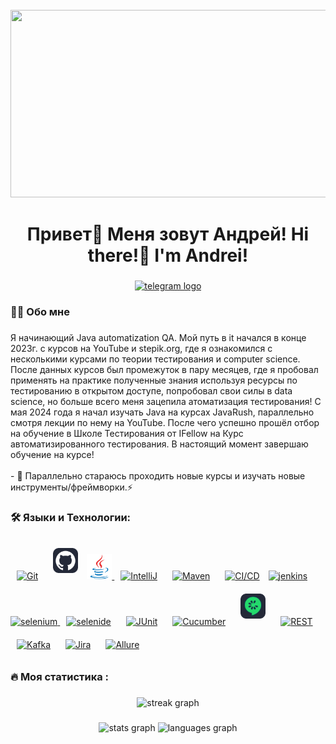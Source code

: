 <br clear="both">

<div align="center">
  <img height="300" width="600" src="https://user-images.githubusercontent.com/74038190/225813708-98b745f2-7d22-48cf-9150-083f1b00d6c9.gif"  />
</div>

###

<h1 align="center">Привет👋 Меня зовут Андрей! Hi there!👋 I'm Andrei!</h1>

###

<div align="center">
  <a href="https://t.me/Mousefly" target="_blank">
    <img src="https://img.shields.io/static/v1?message=Telegram&logo=telegram&label=&color=2CA5E0&logoColor=white&labelColor=&style=for-the-badge" height="25" alt="telegram logo"  />
  </a>
</div>

###


###

<h3 align="left">👩‍💻  Обо мне</h3>

###

<p align="left">Я начинающий Java automatization QA. Мой путь в it начался в конце 2023г. с курсов на YouTube и stepik.org, где я ознакомился с несколькими курсами по теории тестирования и computer science. После данных курсов был промежуток в пару месяцев, где я пробовал применять на практике полученные знания используя ресурсы по тестированию в открытом доступе, попробовал свои силы в data science, но больше всего меня зацепила атоматизация тестирования! С мая 2024 года я начал изучать Java на курсах JavaRush, параллельно смотря лекции по нему на YouTube. После чего успешно прошёл отбор на обучение в Школе Тестирования от IFellow на Курс автоматизированного тестирования. В настоящий момент завершаю обучение на курсе!<br><br>- 🔭 Параллельно стараюсь проходить новые курсы и изучать новые инструменты/фреймворки.⚡</p>




###


###

<h3 align="left">🛠 Языки и Технологии:</h3>

###

<div align="left">
<p align="left">
  <a href="https://git-scm.com/" target="_blank"><img style="margin: 10px" src="https://profilinator.rishav.dev/skills-assets/git-scm-icon.svg" alt="Git" height="40" /></a>  
  <a href="https://github.com/" target="_blank"><img style="margin: 10px" src="https://github.com/tandpfun/skill-icons/raw/main/icons/Github-Dark.svg" alt="github" height="40" /></a>  
  <a href="https://www.java.com" target="_blank" rel="noreferrer"> <img src="https://raw.githubusercontent.com/devicons/devicon/master/icons/java/java-original.svg" alt="java" width="40" height="40"/> </a> 
  <a href="https://www.jetbrains.com/idea/" target="_blank"><img style="margin: 10px" src="https://user-images.githubusercontent.com/25181517/192108890-200809d1-439c-4e23-90d3-b090cf9a4eea.png" alt="IntelliJ" height="40" /></a> 
  <a href="https://maven.apache.org/" target="_blank"><img style="margin: 10px" src="https://user-images.githubusercontent.com/25181517/117207242-07d5a700-adf4-11eb-975e-be04e62b984b.png" alt="Maven" height="40" /></a> 
<a href="https://wikipedia.org/wiki/CI/CD" target="_blank"><img style="margin: 10px" src="https://user-images.githubusercontent.com/25181517/183868728-b2e11072-00a5-47e2-8a4e-4ebbb2b8c554.png" alt="CI/CD" height="40" /></a> 
<a href="https://www.jenkins.io" target="_blank" rel="noreferrer"> <img src="https://www.vectorlogo.zone/logos/jenkins/jenkins-icon.svg" alt="jenkins" width="40" height="40"/> </a>
   <a href="https://www.selenium.dev" target="_blank" rel="noreferrer"> <img src="https://user-images.githubusercontent.com/25181517/184103699-d1b83c07-2d83-4d99-9a1e-83bd89e08117.png" alt="selenium" width="40" height="40"/> </a>
  <a href="https://selenide.org/" target="_blank"><img style="margin: 10px" src="https://selenide.org/images/selenide-logo-big.png" alt="selenide" height="40" /></a> 
  <a href="https://junit.org/junit5/" target="_blank"><img style="margin: 10px" src="https://junit.org/junit5/assets/img/junit5-logo.png" alt="JUnit" height="40" /></a> 
   <a href="https://cucumber.io/" target="_blank"><img style="margin: 10px" src="https://user-images.githubusercontent.com/25181517/184117353-4b437677-c4bb-4f4c-b448-af4920576732.png" alt="Cucumber" height="40" /></a> 
     <a href="https://cucumber.io/docs/gherkin/" target="_blank"><img style="margin: 10px" src="https://github.com/tandpfun/skill-icons/raw/main/icons/Gherkin-Dark.svg" alt="gherkin" height="40" /></a>
 <a href="https://wikipedia.org/wiki/REST" target="_blank"><img style="margin: 10px" src="https://user-images.githubusercontent.com/25181517/192107858-fe19f043-c502-4009-8c47-476fc89718ad.png" alt="REST" height="40" /></a> 
  <a href="https://kafka.apache.org/" target="_blank"><img style="margin: 10px" src="https://profilinator.rishav.dev/skills-assets/apache_kafka-icon.svg" alt="Kafka" height="40" /></a>  
  <a href="https://www.atlassian.com/software/jira" target="_blank"><img style="margin: 10px" src="https://user-images.githubusercontent.com/25181517/183912952-83784e94-629d-4c34-a961-ae2ae795b662.png" alt="Jira" height="40" /></a> 
  <a href="https://allurereport.org/" target="_blank"><img style="margin: 10px" src="https://allurereport.org/svg/logo-report-sign.svg" alt="Allure" height="40" /></a> 
</p>

</div>

###

<h3 align="left">🔥   Моя статистика :</h3>

###

<div align="center">
  <img src="https://streak-stats.demolab.com?user=ScreamyL&locale=en&mode=daily&theme=dark&hide_border=false&border_radius=5&order=3" height="220" alt="streak graph"  />
</div>

###

<div align="center">
  <img src="https://github-readme-stats.vercel.app/api?username=ScreamyL&show_icons=true&theme=dracula" height="150" alt="stats graph"  />
  <img src="https://github-readme-stats.vercel.app/api/top-langs?username=ScreamyL&locale=en&hide_title=false&layout=compact&card_width=320&langs_count=5&theme=dracula&hide_border=false&order=2" height="150" alt="languages graph"  />
</div>

###
